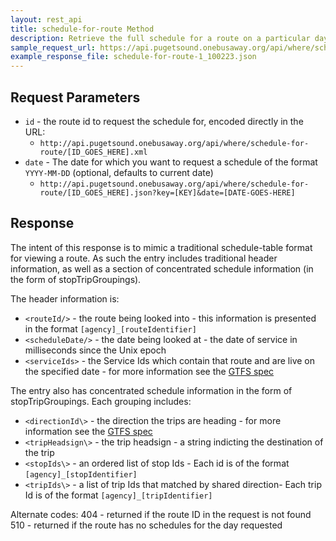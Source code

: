 ```yaml
---
layout: rest_api
title: schedule-for-route Method
description: Retrieve the full schedule for a route on a particular day
sample_request_url: https://api.pugetsound.onebusaway.org/api/where/schedule-for-route/1_100223.json?key=TEST
example_response_file: schedule-for-route-1_100223.json
---
```


## Request Parameters

* `id` - the route id to request the schedule for, encoded directly in the URL:
	* `http://api.pugetsound.onebusaway.org/api/where/schedule-for-route/[ID_GOES_HERE].xml`
* `date` - The date for which you want to request a schedule of the format `YYYY-MM-DD` (optional, defaults to current date)
    * `http://api.pugetsound.onebusaway.org/api/where/schedule-for-route/[ID_GOES_HERE].json?key=[KEY]&date=[DATE-GOES-HERE]`


## Response

The intent of this response is to mimic a traditional schedule-table format for viewing a route. As such the entry includes traditional header information, as well as a section of concentrated schedule information (in the form of stopTripGroupings).

The header information is:
* `<routeId/>` - the route being looked into -  this information is presented in the format `[agency]_[routeIdentifier]`
* `<scheduleDate/>` - the date being looked at  -  the date of service in milliseconds since the Unix epoch
* `<serviceIds>` - the Service Ids which contain that route and are live on the specified date -  for more information see the [GTFS spec](http://code.google.com/transit/spec/transit_feed_specification.html)

The entry also has concentrated schedule information in the form of stopTripGroupings. Each grouping includes:
* `<directionId\>` - the direction the trips are heading -  for more information see the [GTFS spec](http://code.google.com/transit/spec/transit_feed_specification.html)
* `<tripHeadsign\>` - the trip headsign - a string indicting the destination of the trip
* `<stopIds\>` - an ordered list of stop Ids - Each id is of the format `[agency]_[stopIdentifier]`
* `<tripIds\>` - a list of trip Ids that matched by shared direction- Each trip Id is of the format `[agency]_[tripIdentifier]`


Alternate codes:
404 - returned if the route ID in the request is not found
510 - returned if the route has no schedules for the day requested
